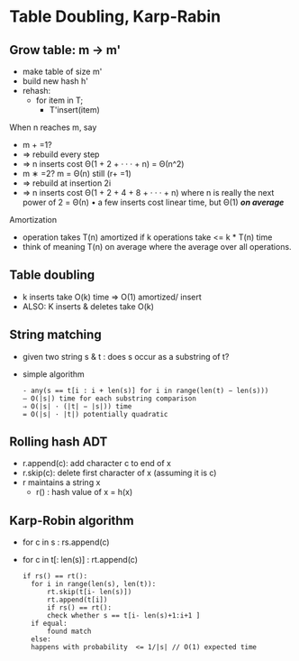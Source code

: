 # Table Doubling, Karp-Rabin

## Grow table: m -> m'

- make table of size m'
- build new hash h'
- rehash:
  - for item in T;
    - T'insert(item)

When n reaches m, say

- m + =1?
- ⇒ rebuild every step
- ⇒ n inserts cost Θ(1 + 2 + · · · + n) = Θ(n^2)
- m ∗ =2? m = Θ(n) still (r+ =1)
- ⇒ rebuild at insertion 2i
- ⇒ n inserts cost Θ(1 + 2 + 4 + 8 + · · · + n) where n is really the next power of 2
  = Θ(n)
  • a few inserts cost linear time, but Θ(1) **_on average_**

Amortization

- operation takes T(n) amortized if k operations take <= k \* T(n) time
- think of meaning T(n) on average where the average over all operations.

## Table doubling

- k inserts take O(k) time => O(1) amortized/ insert
- ALSO: K inserts & deletes take O(k)

## String matching

- given two string s & t : does s occur as a substring of t?
- simple algorithm

      - any(s == t[i : i + len(s)] for i in range(len(t) − len(s)))
      — O(|s|) time for each substring comparison
      ⇒ O(|s| · (|t| − |s|)) time
      = O(|s| · |t|) potentially quadratic

## Rolling hash ADT

- r.append(c): add character c to end of x
- r.skip(c): delete first character of x (assuming it is c)
- r maintains a string x
  - r() : hash value of x = h(x)

## Karp-Robin algorithm

- for c in s : rs.append(c)
- for c in t[: len(s)] : rt.append(c)

      if rs() == rt():
      	for i in range(len(s), len(t)):
      		rt.skip(t[i- len(s)])
      		rt.append(t[i])
      		if rs() == rt():
      		check whether s == t[i- len(s)+1:i+1 ]
      	if equal:
      		found match
      	else:
      	happens with probability  <= 1/|s| // O(1) expected time
